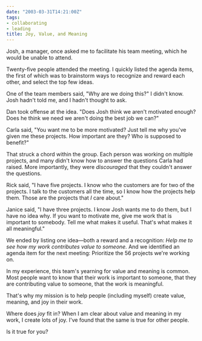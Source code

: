 ```yaml
---
date: "2003-03-31T14:21:00Z"
tags:
- collaborating
- leading
title: Joy, Value, and Meaning
---
```


<p> Josh, a manager, once asked me to facilitate his team meeting, which he would be unable to attend. </p>
<p> Twenty-five people attended the meeting.  I quickly listed the agenda items, the first of which was to brainstorm ways to recognize and reward each other, and select the top few ideas. </p>
<p> One of the team members said, "Why are we doing this?"  I didn't know.  Josh hadn't told me, and I hadn't thought to ask. </p>
<p> Dan took offense at the idea.  "Does Josh think we aren't motivated enough?  Does he think we need we aren't doing the best job we can?" </p>
<p> Carla said, "You want me to be more motivated?  Just tell me why you've given me these projects.  How important are they?  Who is supposed to benefit?" </p>
<p> That struck a chord within the group.  Each person was working on multiple projects, and many didn't know how to answer the questions Carla had raised.  More importantly, they were <em>discouraged</em> that they couldn't answer the questions. </p>
<p> Rick said, "I have five projects.  I know who the customers are for two of the projects.  I talk to the customers all the time, so I know how the projects help them.  Those are the projects that <em>I</em> care about." </p>
<p> Janice said, "I have three projects.  I know Josh wants me to do them, but I have no idea why.  If you want to motivate me, give me work that is important to somebody.  Tell me what makes it useful.  That's what makes it all meaningful." </p>
<p> We ended by listing one idea—both a reward and a recognition:  <em>Help me to see how my work contributes value to someone.</em>  And we identified an agenda item for the next meeting:  Prioritize the 56 projects we're working on. </p>
<p> In my experience, this team's yearning for value and meaning is common.  Most people want to know that their work is important to someone, that they are contributing value to someone, that the work is meaningful. </p>
<p> That's why my mission is to help people (including myself) create value, meaning, and joy in their work. </p>
<p> Where does <em>joy</em> fit in?  When I am clear about value and meaning in my work, I create lots of joy.  I've found that the same is true for other people. </p>
<p> Is it true for you? </p>
